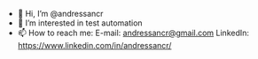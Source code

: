 - 👋 Hi, I’m @andressancr
- 👀 I’m interested in test automation
- 📫 How to reach me: 
     E-mail: andressancr@gmail.com
     LinkedIn: https://www.linkedin.com/in/andressancr/
